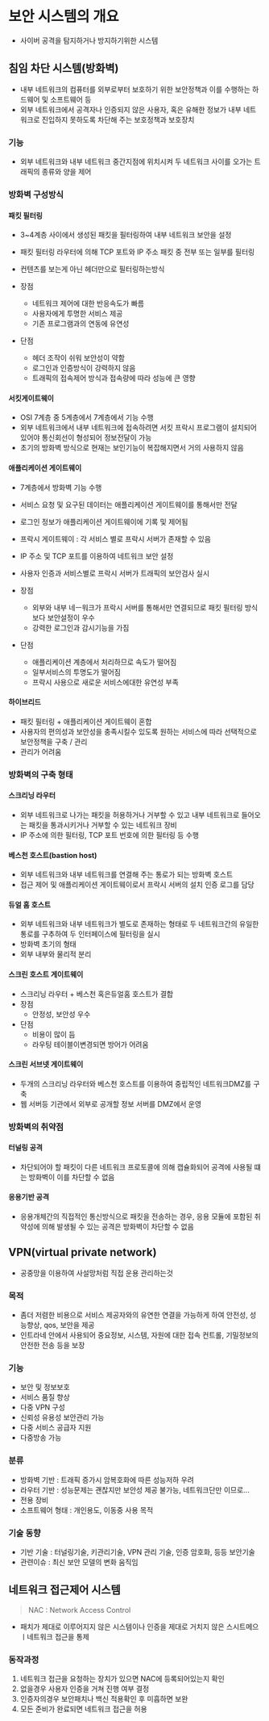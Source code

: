 # 보안 시스템의 개요
- 사이버 공격을 탐지하거나 방지하기위한 시스템

## 침임 차단 시스템(방화벽)
- 내부 네트워크의 컴퓨터를 외부로부터 보호하기 위한 보안정책과 이를 수행하는 하드웨어 및 소프트웨어 등
- 외부 네트워크에서 공격자나 인증되지 않은 사용자, 혹은 유해한 정보가 내부 네트워크로 진입하지 못하도록 차단해 주는 보호정책과 보호장치

### 기능
- 외부 네트워크와 내부 네트워크 중간지점에 위치시켜 두 네트워크 사이를 오가는 트래픽의 종류와 양을 제어

### 방화벽 구성방식
#### 패킷 필터링
- 3~4계층 사이에서 생성된 패킷을 필터링하여 내부 네트워크 보안을 설정
- 패킷 필터링 라우터에 의해 TCP 포트와 IP 주소 패킷 중 전부 또는 일부를 필터링
- 컨텐츠를 보는게 아닌 헤더만으로 필터링하는방식

- 장점
  - 네트워크 제어에 대한 반응속도가 빠름
  - 사용자에게 투명한 서비스 제공
  - 기존  프로그램과의 연동에 유연성
- 단점
  - 헤더 조작이 쉬워 보안성이 약함
  - 로그인과 인증방식이 강력하지 않음
  - 트래픽의 접속제어 방식과 접속량에 따라 성능에 큰 영향

#### 서킷게이트웨이
- OSI 7계층 중 5계층에서 7계층에서 기능 수행
- 외부 네트워크에서 내부 네트워크에 접속하려면 서킷 프락시 프로그램이 설치되어 있어야 통신회선이 형성되어 정보전달이 가능
- 초기의 방화벽 방식으로 현재는 보인기능이 복잡해지면서 거의 사용하지 않음

#### 애플리케이션 게이트웨이
- 7계층에서 방화벽 기능 수행
- 서비스 요청 및 요구된 데이터는 애플리케이션 게이트웨이를 통해서만 전달
- 로그인 정보가 애플리케이션 게이트웨이에 기록 및 제어됨

- 프락시 게이트웨이 : 각 서비스 별로 프락시 서버가 존재할 수 있음
- IP 주소 및 TCP 포트를 이용하여 네트워크 보안 설정
- 사용자 인증과 서비스별로 프락시 서버가 트래픽의 보안검사 실시

- 장점
  - 외부와 내부 네ㅡ워크가 프락시 서버를 통해서만 연결되므로 패킷 필터링 방식보다 보안설정이 우수
  - 강력한 로그인과 감시기능을 가짐
- 단점
  -  애플리케이션 계층에서 처리하므로 속도가 떨어짐
  -  일부서비스의 투명도가 떨어짐
  -  프락시 사용으로 새로운 서비스에대한 유연성 부족

 #### 하이브리드
 - 패킷 필터링 + 애플리케이션 게이트웨이 혼합
 - 사용자의 편의성과 보안성을 충족시킬수 있도록 원하는 서비스에 따라 선택적으로 보안정책을 구축 / 관리
- 관리가 어려움

### 방화벽의 구축 형태
#### 스크리닝 라우터
- 외부 네트워크로 나가는 패킷을 허용하거나 거부할 수 있고 내부 네트워크로 들어오는 패킷을 통과시키거나 거부할 수 있는 네트워크 장비
- IP 주소에 의한 필터링, TCP 포트 번호에 의한 필터링 등 수행

#### 베스천 호스트(bastion host)
- 외부 네트워크와 내부 네트워크를 연결해 주는 통로가 되는 방화벽 호스트
- 접근 제어 및 애플리케이션 게이트웨이로서 프락시 서버의 설치 인증 로그를 담당

#### 듀얼 홈 호스트
- 외부 네트워크와 내부 네트워크가 별도로 존재하는 형태로 두 네트워크간의 유일한 통로를 구추하여 두 인터페이스에 필터링을 실시
- 방화벽 초기의 형태
- 외부 내부와 물리적 분리

#### 스크린 호스트 게이트웨이
- 스크리닝 라우터 + 베스천 혹은듀얼홈 호스트가 결합
- 장점
  - 안정성, 보안성 우수
- 단점
  - 비용이 많이 듬
  - 라우팅 테이블이변경되면 방어가 어려움

#### 스크린 서브넷 게이트웨이
- 두개의 스크리닝 라우터와 베스천 호스트를 이용하여 중립적인 네트워크DMZ를 구축
- 웹 서버등 기관에서 외부로 공개할 정보 서버를 DMZ에서 운영


### 방화벽의 취약점
#### 터널링 공격
- 차단되어야 할 패킷이 다른 네트워크 프로토콜에 의해 캡슐화되어 공격에 사용될 떄는 방화벽이 이를 차단할 수 없음
#### 응용기반 공격
- 응용개체간의 직접적인 통신방식으로 패킷을 전송하는 경우, 응용 모듈에 포함된 취약성에 의해 발생될 수 있는 공격은 방화벽이 차단할 수 없음

## VPN(virtual private network)
- 공중망을 이용하여 사설망처럼 직접 운용 관리하는것

### 목적
- 좀더 저렴한 비용으로 서비스 제공자와의 유연한 연결을 가능하게 하여 안전성, 성능향상, qos, 보안을 제공
- 인트라네 안에서 사용되어 중요정보, 시스템, 자원에 대한 접속 컨트롤, 기밀정보의 안전한 전송 등을 보장

### 기능
- 보안 및 정보보호
- 서비스 품질 향상
- 다중 VPN 구성
- 신뢰성 유용성 보안관리 가능
- 다중 서비스 공급자 지원
- 다중방송 가능

### 분류
- 방화벽 기반 : 트래픽 증가시 암복호화에 따른 성능저하 우려
- 라우터 기반 : 성능문제는 괜찮지만 보안성 제공 불가능, 네트워크단만 이므로...
- 전용 장비
- 소프트웨어 형태  : 개인용도, 이동중 사용 목적

### 기술 동향
- 기반 기술 : 터널링기술, 키관리기술, VPN 관리 기술, 인증 암호화, 등등 보안기술
- 관련이슈 : 최신 보안 모델의 변화 움직임

## 네트워크 접근제어 시스템
> NAC : Network Access Control

- 패치가 제대로 이루어지지 않은 시스템이나 인증을 제대로 거치지 않은 스시트메으 ㅣ네트워크 접근을 통제

### 동작과정
1. 네트워크 접근을 요청하는 장치가 있으면 NAC에 등록되어있는지 확인
2. 없을경우 사용자 인증을 거쳐 진행 여부 결정
3. 인증자의경우 보안패치나 백신 적용확인 후 미흡하면 보완
4. 모든 준비가 완료되면 네트워크 접근을 허용

